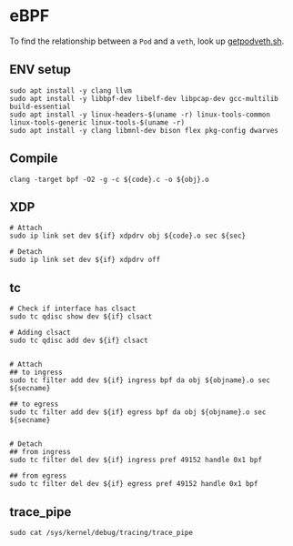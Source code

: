 # eBPF
To find the relationship between a `Pod` and a `veth`, look up [getpodveth.sh](https://github.com/vincent5753/MASTER-VP/blob/main/eBPF/getpodveth.sh).

## ENV setup
```
sudo apt install -y clang llvm
sudo apt install -y libbpf-dev libelf-dev libpcap-dev gcc-multilib build-essential
sudo apt install -y linux-headers-$(uname -r) linux-tools-common linux-tools-generic linux-tools-$(uname -r)
sudo apt install -y clang libmnl-dev bison flex pkg-config dwarves
```

## Compile
```
clang -target bpf -O2 -g -c ${code}.c -o ${obj}.o
```

## XDP
```
# Attach
sudo ip link set dev ${if} xdpdrv obj ${code}.o sec ${sec}

# Detach
sudo ip link set dev ${if} xdpdrv off
```

## tc
```
# Check if interface has clsact
sudo tc qdisc show dev ${if} clsact

# Adding clsact
sudo tc qdisc add dev ${if} clsact


# Attach
## to ingress
sudo tc filter add dev ${if} ingress bpf da obj ${objname}.o sec ${secname}

## to egress
sudo tc filter add dev ${if} egress bpf da obj ${objname}.o sec ${secname}


# Detach
## from ingress
sudo tc filter del dev ${if} ingress pref 49152 handle 0x1 bpf

## from egress
sudo tc filter del dev ${if} egress pref 49152 handle 0x1 bpf
```

## trace_pipe
```
sudo cat /sys/kernel/debug/tracing/trace_pipe
```
